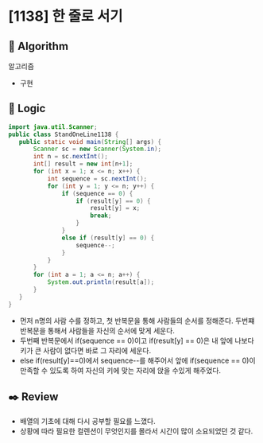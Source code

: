 # [1138] 한 줄로 서기

## :pushpin: **Algorithm**

알고리즘
- 구현
## :round_pushpin: **Logic**

 ```java
import java.util.Scanner;
public class StandOneLine1138 {
    public static void main(String[] args) {
        Scanner sc = new Scanner(System.in);
        int n = sc.nextInt();
        int[] result = new int[n+1];
        for (int x = 1; x <= n; x++) {
            int sequence = sc.nextInt();
            for (int y = 1; y <= n; y++) {
                if (sequence == 0) {
                    if (result[y] == 0) {
                        result[y] = x;
                        break;
                    }
                } 
                else if (result[y] == 0) {
                    sequence--;
                }
            }
        }
        for (int a = 1; a <= n; a++) {
            System.out.println(result[a]);
        }
    }
}


 ```

- 먼저 n명의 사람 수를 정하고, 첫 반복문을 통해 사람들의 순서를 정해준다. 두번쨰 반복문을 통해서 사람들을 자신의 순서에 맞게 세운다.
- 두번째 반복문에서 if(sequence == 0)이고 if(result[y] == 0)은 내 앞에 나보다 키가 큰 사람이 없다면 바로 그 자리에 세운다.
- else if(result[y]==0)에서 sequence--를 해주어서 앞에 if(sequence == 0)이 만족할 수 있도록 하여 자신의 키에 맞는 자리에 앉을 수있게 해주었다. 
## :black_nib: **Review**

- 배열의 기초에 대해 다시 공부할 필요를 느꼈다.
- 상황에 따라 필요한 컬렌션이 무엇인지를 몰라서 시간이 많이 소요되었던 것 같다.